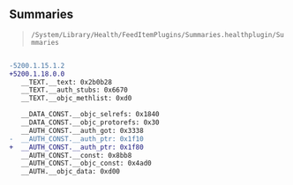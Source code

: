 ## Summaries

> `/System/Library/Health/FeedItemPlugins/Summaries.healthplugin/Summaries`

```diff

-5200.1.15.1.2
+5200.1.18.0.0
   __TEXT.__text: 0x2b0b28
   __TEXT.__auth_stubs: 0x6670
   __TEXT.__objc_methlist: 0xd0

   __DATA_CONST.__objc_selrefs: 0x1840
   __DATA_CONST.__objc_protorefs: 0x30
   __AUTH_CONST.__auth_got: 0x3338
-  __AUTH_CONST.__auth_ptr: 0x1f10
+  __AUTH_CONST.__auth_ptr: 0x1f80
   __AUTH_CONST.__const: 0x8bb8
   __AUTH_CONST.__objc_const: 0x4ad0
   __AUTH.__objc_data: 0xd00

```
